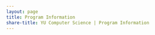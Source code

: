 ```yaml
---
layout: page
title: Program Information
share-title: YU Computer Science | Program Information
---
```

